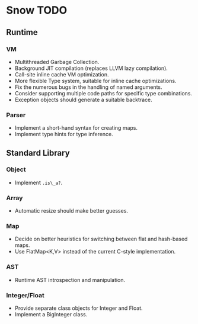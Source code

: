 # Snow TODO

## Runtime

### VM

* Multithreaded Garbage Collection.
* Background JIT compilation (replaces LLVM lazy compilation).
* Call-site inline cache VM optimization.
* More flexible Type system, suitable for inline cache optimizations.
* Fix the numerous bugs in the handling of named arguments.
* Consider supporting multiple code paths for specific type combinations.
* Exception objects should generate a suitable backtrace.

### Parser

* Implement a short-hand syntax for creating maps.
* Implement type hints for type inference.

## Standard Library

### Object

* Implement `.is\_a?`.

### Array

* Automatic resize should make better guesses.

### Map

* Decide on better heuristics for switching between flat and hash-based maps.
* Use FlatMap<K,V> instead of the current C-style implementation.

### AST

* Runtime AST introspection and manipulation.

### Integer/Float

* Provide separate class objects for Integer and Float.
* Implement a BigInteger class.